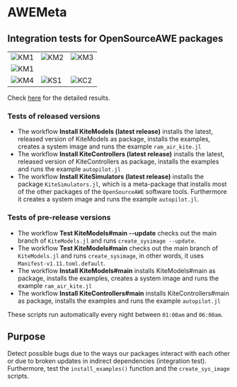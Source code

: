 # AWEMeta

## Integration tests for **OpenSourceAWE** packages

<table>
  <tr>
    <td><img src="https://github.com/OpenSourceAWE/AWEMeta.jl/actions/workflows/KM1.yml/badge.svg" alt="KM1"></td>
    <td><img src="https://github.com/OpenSourceAWE/AWEMeta.jl/actions/workflows/KM2.yml/badge.svg" alt="KM2"></td>
    <td><img src="https://github.com/OpenSourceAWE/AWEMeta.jl/actions/workflows/KM3.yml/badge.svg" alt="KM3"></td>
  </tr>
      <td><img src="https://github.com/OpenSourceAWE/AWEMeta.jl/actions/workflows/KC1.yml/badge.svg" alt="KM1"></td>
    <td></td>
    <td></td>
  </tr>
  <tr>
    <td><img src="https://github.com/OpenSourceAWE/AWEMeta.jl/actions/workflows/KM4.yml/badge.svg" alt="KM4"></td>
    <td><img src="https://github.com/OpenSourceAWE/AWEMeta.jl/actions/workflows/KS1.yml/badge.svg" alt="KS1"></td>
    <td><img src="https://github.com/OpenSourceAWE/AWEMeta.jl/actions/workflows/KC2.yml/badge.svg" alt="KC2"></td>
  </tr>
</table>

Check [here](https://github.com/OpenSourceAWE/AWEMeta.jl/actions) for the detailed results.

### Tests of released versions
- The workflow **Install KiteModels (latest release)** installs the latest, released version of KiteModels as package, installs the examples, creates a system image and runs the example `ram_air_kite.jl`
- The workflow **Install KiteControllers (latest release)** installs the latest, released version of KiteControllers as package, installs the examples and runs the example `autopilot.jl`
- The workflow **Install KiteSimulators (latest release)** installs the package `KiteSimulators.jl`, which is a meta-package that installs most of the other packages of the `OpenSourceAWE` software tools. Furthermore it creates a system image and runs the example `autopilot.jl`.

### Tests of pre-release versions
- The workflow **Test KiteModels#main --update** checks out the main branch of `KiteModels.jl` and runs `create_sysimage --update`.
- The workflow **Test KiteModels#main** checks out the main branch of `KiteModels.jl` and runs `create_sysimage`, in other words, it uses `Manifest-v1.11.toml.default`.
- The workflow **Install KiteModels#main** installs KiteModels#main as package, installs the examples, creates a system image and runs the example `ram_air_kite.jl`
- The workflow **Install KiteControllers#main** installs KiteControllers#main as package, installs the examples and runs the example `autopilot.jl`

These scripts run automatically every night between `01:00am` and `06:00am`. 

## Purpose
Detect possible bugs due to the ways our packages interact with each other or
due to broken updates in indirect dependencies (integration test). Furthermore, test the
`install_examples()` function and the `create_sys_image` scripts. 
